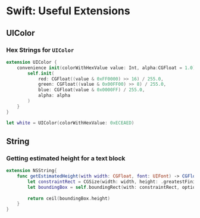 # Swift: Useful Extensions

## UIColor
### Hex Strings for `UIColor`
```swift
extension UIColor {
    convenience init(colorWithHexValue value: Int, alpha:CGFloat = 1.0){
        self.init(
            red: CGFloat((value & 0xFF0000) >> 16) / 255.0,
            green: CGFloat((value & 0x00FF00) >> 8) / 255.0,
            blue: CGFloat(value & 0x0000FF) / 255.0,
            alpha: alpha
        )
    }
}
```

```swift
let white = UIColor(colorWithHexValue: 0xECEAED)
```

## String
### Getting estimated height for a text block
```swift
extension NSString{
	func getEstimatedHeight(with width: CGFloat, font: UIFont) -> CGFloat{
		let constraintRect = CGSize(width: width, height: .greatestFiniteMagnitude)
		let boundingBox = self.boundingRect(with: constraintRect, options: .usesLineFragmentOrigin, attributes: [NSFontAttributeName: font], context: nil)
		
		return ceil(boundingBox.height)
	}
}
```
